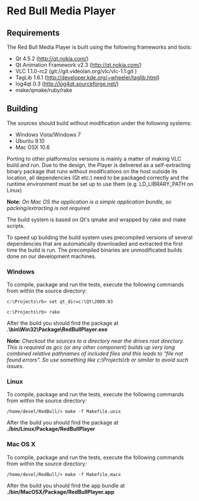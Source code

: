 Red Bull Media Player
=====================

## Requirements

The Red Bull Media Player is built using the following frameworks and tools:

- Qt 4.5.2 (http://qt.nokia.com/)
- Qt Animation Framework v2.3 (http://qt.nokia.com/)
- VLC 1.1.0-rc2 (git://git.videolan.org/vlc/vlc-1.1.git  )
- TagLib 1.6.1 (http://developer.kde.org/~wheeler/taglib.html)
- log4qt 0.3 (http://log4qt.sourceforge.net/)
- make/qmake/ruby/rake


## Building

The sources should build without modification under the following systems:

- Windows Vista/Windows 7
- Ubuntu 9.10
- Mac OSX 10.6

Porting to other platforms/os versions is mainly a matter of making VLC build and run. 
Due to the design, the Player is delivered as a self-extracting binary package that runs without modifications on the host outside its location, all dependencies (Qt etc.) need to be packaged correctly and the runtime environment must be set up to use them (e.g. LD\_LIBRARY\_PATH on Linux)

__Note:__ _On Mac OS the application is a simple application bundle, so packing/extracting is not required_

The build system is based on Qt's qmake and wrapped by rake and make scripts.

To speed up building the build system uses precompiled versions of several dependencies that are automatically downloaded and extracted the first time the build is run. The precompiled binaries are unmodificated builds done on our development machines.

### Windows


To compile, package and run the tests, execute the following commands from within the source directory:

`c:\Projects\rb> set qt_dir=c:\Qt\2009.03` 

`c:\Projects\rb> rake`

After the build you should find the package at __.\\bin\\Win32\\Package\\RedBullPlayer.exe__

__Note:__ _Checkout the sources to a directory *near* the drives root directory. This is required as gcc (or any other component) builds up very long combined relative pathnames of included files and this leads to "file not found errors". So use something like c:\Projects\rb or similar to avoid such issues._


### Linux

To compile, package and run the tests, execute the following commands from within the source directory:

`/home/devel/RedBull/> make -f Makefile.unix` 

After the build you should find the package at  __./bin/Linux/Package/RedBullPlayer__


### Mac OS X

To compile, package and run the tests, execute the following commands from within the source directory:

`/home/devel/RedBull/> make -f Makefile.macx` 

After the build you should find the app bundle at  __./bin/MacOSX/Package/RedBullPlayer.app__ 